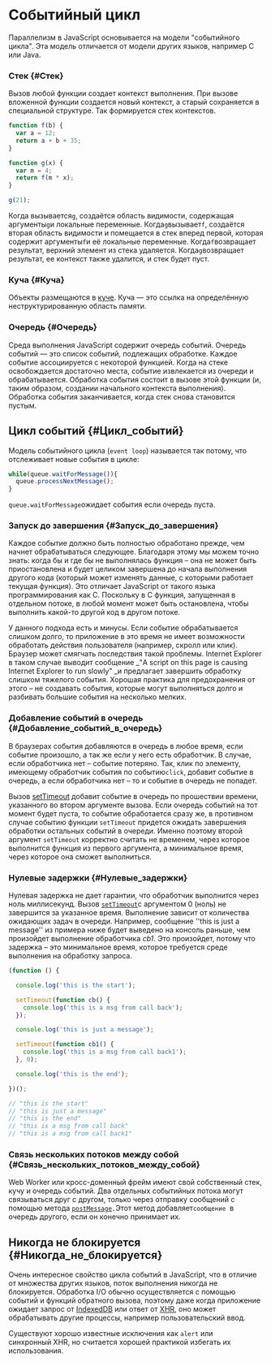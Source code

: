 # Событийный цикл

Параллелизм в JavaScript основывается на модели "событийного цикла". Эта модель отличается от модели других языков, например C или Java.

### Стек {#Стек}

Вызов любой функции создает контекст выполнения. При вызове вложенной функции создается новый контекст, а старый сохраняется в специальной структуре. Так формируется стек контекстов.

```js
function f(b) {
  var a = 12;
  return a + b + 35;
}

function g(x) {
  var m = 4;
  return f(m * x);
}

g(21);
```

Когда вызывается`g`,  создаётся область видимости, содержащая аргументы`g`и локальные переменные. Когда`g`вызывает`f`, создаётся вторая область видимости и помещается в стек вперед первой, которая содержит аргументы`f`и её локальные переменные. Когда`f`возвращает результат, верхний элемент из стека удаляется. Когда`g`возвращает результат, ее контекст также удалится, и стек будет пуст.

### Куча {#Куча}

Объекты размещаются в [куче](https://ru.wikipedia.org/wiki/Куча_%28память%29). Куча — это ссылка на определённую неструктурированную область памяти.

### Очередь {#Очередь}

Среда выполнения JavaScript содержит очередь событий. Очередь событий — это список событий, подлежащих обработке. Каждое событие ассоциируется с некоторой функцией. Когда на стеке освобождается достаточно места, событие извлекается из очереди и обрабатывается. Обработка события состоит в вызове  этой функции \(и, таким образом, создании начального контекста выполнения\). Обработка события заканчивается, когда стек снова становится пустым.

## Цикл событий {#Цикл_событий}

Модель событийного цикла \(`event loop`\) называется так потому, что отслеживает новые события в цикле:

```js
while(queue.waitForMessage()){
  queue.processNextMessage();
}
```

`queue.waitForMessage`ожидает события если очередь пуста.

### Запуск до завершения {#Запуск_до_завершения}

Каждое событие должно быть полностью обработано прежде, чем начнет обрабатываться следующее. Благодаря этому мы можем точно знать: когда бы и где бы не выполнялась функция – она не может быть приостановлена и будет целиком завершена до начала выполнения другого кода \(который может изменять данные, с которыми работает текущая функция\). Это отличает JavaScript от такого языка программирования как C. Поскольку в С функция, запущенная в отдельном потоке, в любой момент может быть остановлена, чтобы выполнить какой-то другой код в другом потоке.

У данного подхода есть и минусы. Если событие обрабатывается слишком долго, то приложение в это время не имеет возможности обработать действия пользователя \(например, скролл или клик\). Браузер может смягчать последствия такой проблемы. Internet Explorer в таком случае выводит сообщение _"A script on this page is causing Internet Explorer to run slowly" _и предлагает завершить обработку слишком тяжелого события. Хорошая практика для предохранения от этого – не создавать события, которые могут выполняться долго и разбивать большие события на несколько мелких.

### Добавление событий в очередь {#Добавление_событий_в_очередь}

В браузерах события добавляются в очередь в любое время, если событие произошло, а так же если у него есть обработчик. В случае, если обработчика нет – событие потеряно. Так, клик по элементу, имеющему обработчик события по событию`click`, добавит событие в очередь, а если обработчика нет – то и событие в очередь не попадет.

Вызов [setTimeout](https://developer.mozilla.org/ru/docs/Web/API/WindowTimers/setTimeout) добавит событие в очередь по прошествии времени, указанного во втором аргументе вызова. Если очередь событий на тот момент будет пуста, то событие обработается сразу же, в противном случае событию функции `setTimeout` придется ожидать завершения обработки остальных событий в очереди. Именно поэтому второй аргумент `setTimeout` корректно считать не временем, через которое выполнится функция из первого аргумента, а минимальное время, через которое она сможет выполниться.

### Нулевые задержки {#Нулевые_задержки}

Нулевая задержка не дает гарантии, что обработчик выполнится через ноль миллисекунд. Вызов [`setTimeout`](https://developer.mozilla.org/ru/docs/Web/API/WindowTimers/setTimeout)с аргументом  0 \(ноль\) не завершится за указанное время. Выполнение зависит от количества ожидающих задач в очереди. Например, сообщение ''this is just a message'' из примера ниже будет выведено на консоль раньше, чем произойдет выполнение обработчика _сb1_. Это произойдет, потому что задержка – это минимальное время, которое требуется среде выполнения на обработку запроса.

```js
(function () {

  console.log('this is the start');

  setTimeout(function cb() {
    console.log('this is a msg from call back');
  });

  console.log('this is just a message');

  setTimeout(function cb1() {
    console.log('this is a msg from call back1');
  }, 0);

  console.log('this is the end');

})();

// "this is the start"
// "this is just a message"
// "this is the end"
// "this is a msg from call back"
// "this is a msg from call back1"
```

### Связь нескольких потоков между собой {#Связь_нескольких_потоков_между_собой}

Web Worker или кросс-доменный фрейм имеют свой собственный стек, кучу и очередь событий. Два отдельных событийных потока могут связываться друг с другом, только через отправку сообщений с помощью метода [`postMessage`](https://developer.mozilla.org/en-US/docs/DOM/window.postMessage)`.`Этот метод добавляет`сообщение`  в очередь другого, если он конечно принимает их.

## Никогда не блокируется {#Никогда_не_блокируется}

Очень интересное свойство цикла событий в JavaScript, что в отличие от множества других языков, поток выполнения никогда не блокируется. Обработка I/O обычно осуществляется с помощью событий и функций обратного вызова, поэтому даже когда приложение ожидает запрос от [IndexedDB](https://developer.mozilla.org/ru/docs/IndexedDB) или ответ от [XHR](https://developer.mozilla.org/ru/docs/Web/API/XMLHttpRequest), оно может обрабатывать другие процессы, например пользовательский ввод.

Существуют хорошо известные исключения как `alert` или синхронный XHR, но считается хорошей практикой избегать их использования.


